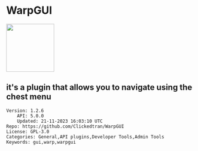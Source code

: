 # WarpGUI
<img src="https://raw.githubusercontent.com/Clickedtran/WarpGUI/a3d86a5f694c92a0532785d3e1cfba985ef6586b/icon.png" width="128" height="128" />

## it's a plugin that allows you to navigate using the chest menu
```properties
Version: 1.2.6
    API: 5.0.0
    Updated: 21-11-2023 16:03:10 UTC
Repo: https://github.com/Clickedtran/WarpGUI
License: GPL-3.0
Categories: General,API plugins,Developer Tools,Admin Tools
Keywords: gui,warp,warpgui
```